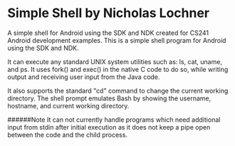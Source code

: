 # Simple Shell by Nicholas Lochner
A simple shell for Android using the SDK and NDK created for CS241 Android development examples.
This is a simple shell program for Android using the SDK and NDK.

It can execute any standard UNIX system utilities such as: ls, cat, uname, and ps. It uses fork() and exec() in the native C code to do so, while writing output and receiving user input from the Java code.

It also supports the standard "cd" command to change the current working directory. The shell prompt emulates Bash by showing the username, hostname, and current working directory.

######Note
It can not currently handle programs which need additional input from stdin after initial execution as it does not keep a pipe open between the code and the child process.
